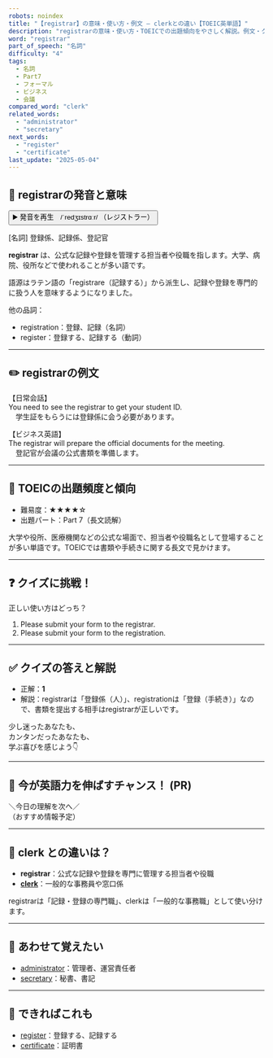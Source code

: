 ```yaml
---
robots: noindex
title: "【registrar】の意味・使い方・例文 ― clerkとの違い【TOEIC英単語】"
description: "registrarの意味・使い方・TOEICでの出題傾向をやさしく解説。例文・クイズ付きでclerkとの違いもわかりやすく学べます。"
word: "registrar"
part_of_speech: "名詞"
difficulty: "4"
tags:
  - 名詞
  - Part7
  - フォーマル
  - ビジネス
  - 会議
compared_word: "clerk"
related_words:
  - "administrator"
  - "secretary"
next_words:
  - "register"
  - "certificate"
last_update: "2025-05-04"
---
```


## 🔰 registrarの発音と意味

<button class="play-audio" onclick="playTTS('registrar')">
  <span class="play-audio-main">
    ▶️ 発音を再生　/ˈredʒɪstrɑːr/
  </span>
  <span class="play-audio-sub">
    （レジストラー）
  </span>
</button>

[名詞] 登録係、記録係、登記官

**registrar** は、公式な記録や登録を管理する担当者や役職を指します。大学、病院、役所などで使われることが多い語です。

語源はラテン語の「registrare（記録する）」から派生し、記録や登録を専門的に扱う人を意味するようになりました。

他の品詞：  
- registration：登録、記録（名詞）
- register：登録する、記録する（動詞）

---

## ✏️ registrarの例文

【日常会話】  
You need to see the registrar to get your student ID.  
　学生証をもらうには登録係に会う必要があります。

【ビジネス英語】  
The registrar will prepare the official documents for the meeting.  
　登記官が会議の公式書類を準備します。

---

## 🎯 TOEICの出題頻度と傾向

- 難易度：★★★★☆
- 出題パート：Part 7（長文読解）

大学や役所、医療機関などの公式な場面で、担当者や役職名として登場することが多い単語です。TOEICでは書類や手続きに関する長文で見かけます。

---

## ❓ クイズに挑戦！

正しい使い方はどっち？

1. Please submit your form to the registrar.  
2. Please submit your form to the registration.

---

## ✅ クイズの答えと解説

- 正解：**1**
- 解説：registrarは「登録係（人）」、registrationは「登録（手続き）」なので、書類を提出する相手はregistrarが正しいです。

少し迷ったあなたも、  
カンタンだったあなたも、  
学ぶ喜びを感じよう👇️

---

## 🚀 今が英語力を伸ばすチャンス！ (PR)

<div class="info-center">
＼今日の理解を次へ／<br>  
（おすすめ情報予定）
</div>

---

## 🤔  clerk との違いは？

- **registrar**：公式な記録や登録を専門に管理する担当者や役職
- **[clerk](/clerk)**：一般的な事務員や窓口係

registrarは「記録・登録の専門職」、clerkは「一般的な事務職」として使い分けます。

---

## 🧩 あわせて覚えたい

- [administrator](/administrator)：管理者、運営責任者
- [secretary](/secretary)：秘書、書記

---

## 📖 できればこれも

- [register](/register)：登録する、記録する
- [certificate](/certificate)：証明書

<!-- cvid: aid32_bid45 -->
